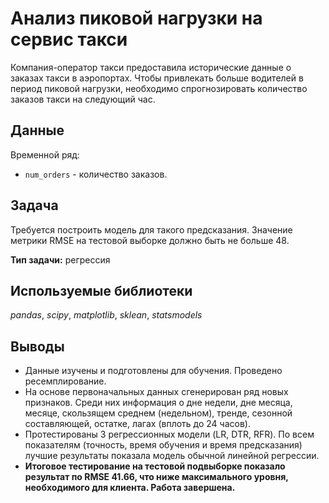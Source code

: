 # Анализ пиковой нагрузки на сервис такси
Компания-оператор такси предоставила исторические данные о заказах такси в аэропортах. Чтобы привлекать больше водителей в период пиковой нагрузки, необходимо спрогнозировать количество заказов такси на следующий час. 

## Данные
Временной ряд:
* `num_orders` - количество заказов.

## Задача
Требуется построить модель для такого предсказания. Значение метрики RMSE на тестовой выборке должно быть не больше 48.

**Тип задачи:** регрессия

## Используемые библиотеки
*pandas*, *scipy*, *matplotlib*, *sklean*, *statsmodels*

## Выводы
* Данные изучены и подготовлены для обучения. Проведено ресемплирование.
* На основе первоначальных данных сгенерирован ряд новых признаков. Среди них информация о дне недели, дне месяца, месяце, скользящем среднем (недельном), тренде, сезонной составляющей, остатке, лагах (вплоть до 24 часов).
* Протестированы 3 регрессионных модели (LR, DTR, RFR). По всем показателям (точность, время обучения и время предсказания) лучшие результаты показала модель обычной линейной регрессии.
* **Итоговое тестирование на тестовой подвыборке показало результат по RMSE 41.66, что ниже максимального уровня, необходимого для клиента. Работа завершена.**
